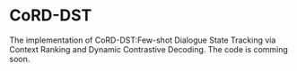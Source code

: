 # CoRD-DST
The implementation of CoRD-DST:Few-shot Dialogue State Tracking  via Context Ranking and Dynamic Contrastive Decoding. The code is comming soon.

